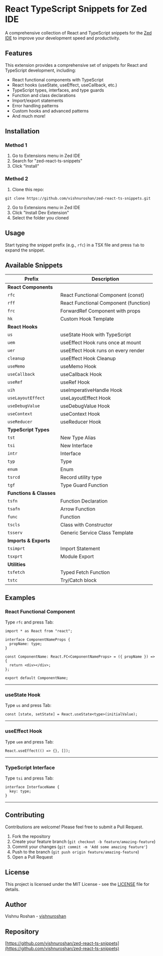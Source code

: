 # React TypeScript Snippets for Zed IDE

A comprehensive collection of React and TypeScript snippets for the [Zed IDE](https://zed.dev) to improve your development speed and productivity.

## Features

This extension provides a comprehensive set of snippets for React and TypeScript development, including:

- React functional components with TypeScript
- React hooks (useState, useEffect, useCallback, etc.)
- TypeScript types, interfaces, and type guards
- Function and class declarations
- Import/export statements
- Error handling patterns
- Custom hooks and advanced patterns
- And much more!

## Installation

### Method 1

1. Go to Extensions menu in Zed IDE
2. Search for "zed-react-ts-snippets"
3. Click "Install"

### Method 2

1. Clone this repo:

```
git clone https://github.com/vishnuroshan/zed-react-ts-snippets.git
```

2. Go to Extensions menu in Zed IDE
3. Click "Install Dev Extension"
4. Select the folder you cloned

## Usage

Start typing the snippet prefix (e.g., `rfc`) in a TSX file and press `Tab` to expand the snippet.

## Available Snippets

| Prefix                  | Description                           |
| ----------------------- | ------------------------------------- |
| **React Components**    |                                       |
| `rfc`                   | React Functional Component (const)    |
| `rff`                   | React Functional Component (function) |
| `frc`                   | ForwardRef Component with props       |
| `hk`                    | Custom Hook Template                  |
| **React Hooks**         |                                       |
| `us`                    | useState Hook with TypeScript         |
| `uem`                   | useEffect Hook runs once at mount     |
| `uer`                   | useEffect Hook runs on every render   |
| `cleanup`               | useEffect Hook Cleanup                |
| `useMemo`               | useMemo Hook                          |
| `useCallback`           | useCallback Hook                      |
| `useRef`                | useRef Hook                           |
| `uih`                   | useImperativeHandle Hook              |
| `useLayoutEffect`       | useLayoutEffect Hook                  |
| `useDebugValue`         | useDebugValue Hook                    |
| `useContext`            | useContext Hook                       |
| `useReducer`            | useReducer Hook                       |
| **TypeScript Types**    |                                       |
| `tst`                   | New Type Alias                        |
| `tsi`                   | New Interface                         |
| `intr`                  | Interface                             |
| `typ`                   | Type                                  |
| `enum`                  | Enum                                  |
| `tsrcd`                 | Record utility type                   |
| `tgf`                   | Type Guard Function                   |
| **Functions & Classes** |                                       |
| `tsfn`                  | Function Declaration                  |
| `tsafn`                 | Arrow Function                        |
| `func`                  | Function                              |
| `tscls`                 | Class with Constructor                |
| `tsserv`                | Generic Service Class Template        |
| **Imports & Exports**   |                                       |
| `tsimprt`               | Import Statement                      |
| `tsxprt`                | Module Export                         |
| **Utilities**           |                                       |
| `tsfetch`               | Typed Fetch Function                  |
| `tstc`                  | Try/Catch block                       |

## Examples

### React Functional Component

Type `rfc` and press Tab:

```tsx
import * as React from "react";

interface ComponentNameProps {
  propName: type;
}

const ComponentName: React.FC<ComponentNameProps> = ({ propName }) => {
  return <div></div>;
};

export default ComponentName;
```

---

### useState Hook

Type `us` and press Tab:

```tsx
const [state, setState] = React.useState<type>(initialValue);
```

---

### useEffect Hook

Type `uem` and press Tab:

```tsx
React.useEffect(() => {}, []);
```

---

### TypeScript Interface

Type `tsi` and press Tab:

```tsx
interface InterfaceName {
  key: type;
}
```

---

## Contributing

Contributions are welcome! Please feel free to submit a Pull Request.

1. Fork the repository
2. Create your feature branch (`git checkout -b feature/amazing-feature`)
3. Commit your changes (`git commit -m 'Add some amazing feature'`)
4. Push to the branch (`git push origin feature/amazing-feature`)
5. Open a Pull Request

## License

This project is licensed under the MIT License - see the [LICENSE](LICENSE) file for details.

## Author

Vishnu Roshan - [vishnuroshan](https://github.com/vishnuroshan)

## Repository

[https://github.com/vishnuroshan/zed-react-ts-snippets](https://github.com/vishnuroshan/zed-react-ts-snippets)
